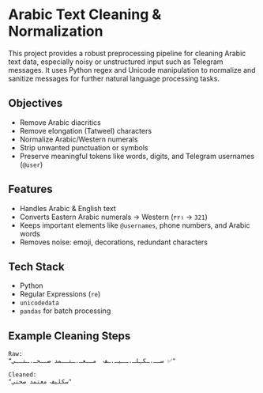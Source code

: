 # Arabic Text Cleaning & Normalization 

This project provides a robust preprocessing pipeline for cleaning Arabic text data, especially noisy or unstructured input such as Telegram messages. It uses Python regex and Unicode manipulation to normalize and sanitize messages for further natural language processing tasks.

##  Objectives

- Remove Arabic diacritics
- Remove elongation (Tatweel) characters
- Normalize Arabic/Western numerals
- Strip unwanted punctuation or symbols
- Preserve meaningful tokens like words, digits, and Telegram usernames (`@user`)

##  Features

-  Handles Arabic & English text
-  Converts Eastern Arabic numerals → Western (`٣٢١` → `321`)
-  Keeps important elements like `@usernames`, phone numbers, and Arabic words
-  Removes noise: emoji, decorations, redundant characters

##  Tech Stack

- Python
- Regular Expressions (`re`)
- `unicodedata`
- `pandas` for batch processing

##  Example Cleaning Steps

```text
Raw:
"ٓٓســ.ـكـِلـ.ــيـ.ـف  مــعـ.ـتــمد صــحـ.ـتــي ✅"

Cleaned:
"سكليف معتمد صحتي"
